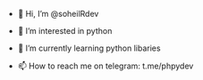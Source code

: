 - 👋 Hi, I’m @soheilRdev
- 👀 I’m interested in python
- 🌱 I’m currently learning python libaries

- 📫 How to reach me on telegram: t.me/phpydev

<!---
soheilRdev/soheilRdev is a ✨ special ✨ repository because its `README.md` (this file) appears on your GitHub profile.
You can click the Preview link to take a look at your changes.
--->
